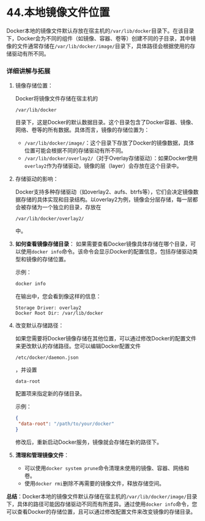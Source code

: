 # 44.本地镜像文件位置

Docker本地的镜像文件默认存放在宿主机的`/var/lib/docker`目录下。在该目录下，Docker会为不同的组件（如镜像、容器、卷等）创建不同的子目录，其中镜像的文件通常存储在`/var/lib/docker/image/`目录下，具体路径会根据使用的存储驱动有所不同。

### 详细讲解与拓展

1. 镜像存储位置：

   Docker将镜像文件存储在宿主机的

   ```
   /var/lib/docker
   ```

   目录下，这是Docker的默认数据目录。这个目录包含了Docker容器、镜像、网络、卷等的所有数据。具体而言，镜像的存储位置为：

   - `/var/lib/docker/image/`：这个目录下存放了Docker的镜像数据，具体位置可能会根据不同的存储驱动有所不同。
   - `/var/lib/docker/overlay2/`（对于Overlay存储驱动）：如果Docker使用`overlay2`作为存储驱动，镜像的层（layer）会存放在这个目录中。

2. 存储驱动的影响：

   Docker支持多种存储驱动（如overlay2、aufs、btrfs等），它们会决定镜像数据存储的具体实现和目录结构。以overlay2为例，镜像会分层存储，每一层都会被存储为一个独立的目录，存放在

   ```
   /var/lib/docker/overlay2/
   ```

   中。

3. **如何查看镜像存储目录**：
   如果需要查看Docker镜像具体存储在哪个目录，可以使用`docker info`命令。该命令会显示Docker的配置信息，包括存储驱动类型和镜像的存储位置。

   示例：

   ```bash
   docker info
   ```

   在输出中，您会看到像这样的信息：

   ```
   Storage Driver: overlay2
   Docker Root Dir: /var/lib/docker
   ```

4. 改变默认存储路径：

   如果您需要将Docker镜像存储在其他位置，可以通过修改Docker的配置文件来更改默认的存储路径。您可以编辑Docker配置文件

   ```
   /etc/docker/daemon.json
   ```

   ，并设置

   ```
   data-root
   ```

   配置项来指定新的存储目录。

   示例：

   ```json
   {
    "data-root": "/path/to/your/docker"
   }
   ```

   修改后，重新启动Docker服务，镜像就会存储在新的路径下。

5. **清理和管理镜像文件**：

   - 可以使用`docker system prune`命令清理未使用的镜像、容器、网络和卷。
   - 使用`docker rmi`删除不再需要的镜像文件，释放存储空间。

**总结**：Docker本地的镜像文件默认存储在宿主机的`/var/lib/docker/image/`目录下，具体的路径可能因存储驱动不同而有所差异。通过使用`docker info`命令，您可以查看Docker的存储位置，且可以通过修改配置文件来改变镜像的存储目录。